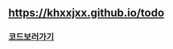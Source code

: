 ## https://khxxjxx.github.io/todo

### <a href="https://github.com/khxxjxx/coding_study/tree/master/React/todo">코드보러가기</a>
